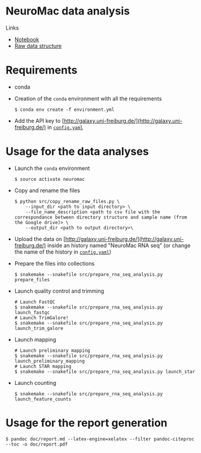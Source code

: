 NeuroMac data analysis
======================

Links
- [Notebook](https://monod.lelab.tailordev.fr/b57db1ec-cc35-47d6-8767-9140d0390bdc#THcB4zTs+1L1Hq9S26HTlJ0IZCjjlCzcnakq7mBGpJo=)
- [Raw data structure](https://docs.google.com/spreadsheets/d/1DL8pEVj5cvGflPIiaSPRXy-dMk2S7CxmnIk6Ubta2xs/edit#gid=0)

# Requirements

- conda
- Creation of the `conda` environment with all the requirements

    ```
    $ conda env create -f environment.yml
    ```

- Add the API key to [http://galaxy.uni-freiburg.de/](http://galaxy.uni-freiburg.de/) in [`config.yaml`](config.yaml)

# Usage for the data analyses

- Launch the `conda` environment

    ```
    $ source activate neuromac
    ```

- Copy and rename the files

    ```
    $ python src/copy_rename_raw_files.py \
        --input_dir <path to input directory> \
        --file_name_description <path to csv file with the correspondance between directory structure and sample name (from the Google drive)> \
        --output_dir <path to output directory>\
    ```

- Upload the data on [http://galaxy.uni-freiburg.de/](http://galaxy.uni-freiburg.de/) inside an history named "NeuroMac RNA seq" (or change the name of the history in [`config.yaml`](config.yaml))

- Prepare the files into collections

    ```
    $ snakemake --snakefile src/prepare_rna_seq_analysis.py prepare_files
    ```

- Launch quality control and trimming

    ```
    # Launch FastQC
    $ snakemake --snakefile src/prepare_rna_seq_analysis.py launch_fastqc
    # Launch TrimGalore!
    $ snakemake --snakefile src/prepare_rna_seq_analysis.py launch_trim_galore
    ```

- Launch mapping

    ```
    # Launch preliminary mapping
    $ snakemake --snakefile src/prepare_rna_seq_analysis.py launch_preliminary_mapping
    # Launch STAR mapping
    $ snakemake --snakefile src/prepare_rna_seq_analysis.py launch_star
    ```

- Launch counting
    
    ```
    $ snakemake --snakefile src/prepare_rna_seq_analysis.py launch_feature_counts
    ```

# Usage for the report generation

```
$ pandoc doc/report.md --latex-engine=xelatex --filter pandoc-citeproc  --toc -o doc/report.pdf
```